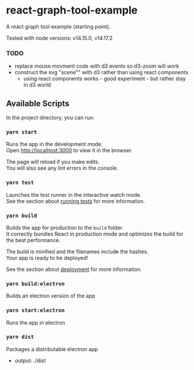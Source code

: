 # react-graph-tool-example

A react graph tool example (starting point).

Tested with node versions: v14.15.0, v14.17.2

### TODO
- replace mouse movment code with d3 events so d3-zoom will work
- construct the svg "scene"" with d3 rather than using react components
    - using react components works - good experiment - but rather stay in d3 world

## Available Scripts

In the project directory, you can run:

### `yarn start`

Runs the app in the development mode.\
Open [http://localhost:3000](http://localhost:3000) to view it in the browser.

The page will reload if you make edits.\
You will also see any lint errors in the console.

### `yarn test`

Launches the test runner in the interactive watch mode.\
See the section about [running tests](https://facebook.github.io/create-react-app/docs/running-tests) for more information.

### `yarn build`

Builds the app for production to the `build` folder.\
It correctly bundles React in production mode and optimizes the build for the best performance.

The build is minified and the filenames include the hashes.\
Your app is ready to be deployed!

See the section about [deployment](https://facebook.github.io/create-react-app/docs/deployment) for more information.

### `yarn build:electron`

Builds an electron version of the app

### `yarn start:electron`

Runs the app in electron

### `yarn dist`

Packages a distributable electron app
- output: ./dist